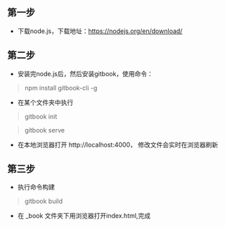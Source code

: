 ## 第一步

- 下载node.js，下载地址：https://nodejs.org/en/download/

## 第二步

- 安装完node.js后，然后安装gitbook，使用命令：

> npm install gitbook-cli -g

- 在某个文件夹中执行

> gitbook init

> gitbook serve

- 在本地浏览器打开 http://localhost:4000， 修改文件会实时在浏览器刷新

## 第三步

- 执行命令构建

> gitbook build

- 在 _book 文件夹下用浏览器打开index.html,完成




